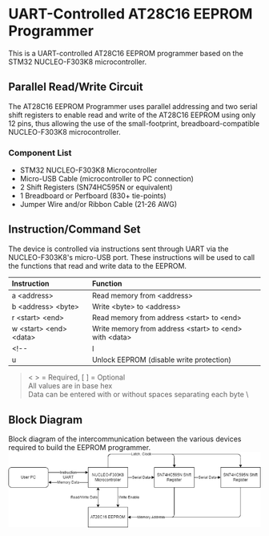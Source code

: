 # UART-Controlled AT28C16 EEPROM Programmer
This is a UART-controlled AT28C16 EEPROM programmer based on the STM32 NUCLEO-F303K8 microcontroller.

## Parallel Read/Write Circuit
The AT28C16 EEPROM Programmer uses parallel addressing and two serial shift registers to enable read and write of the AT28C16 EEPROM using only 12 pins, thus allowing the use of the small-footprint, breadboard-compatible NUCLEO-F303K8 microcontroller.

### Component List
* STM32 NUCLEO-F303K8 Microcontroller
* Micro-USB Cable (microcontroller to PC connection)
* 2 Shift Registers (SN74HC595N or equivalent)
* 1 Breadboard or Perfboard (830+ tie-points)
* Jumper Wire and/or Ribbon Cable (21-26 AWG)

## Instruction/Command Set
The device is controlled via instructions sent through UART via the NUCLEO-F303K8's micro-USB port. These instructions will be used to call the functions that read and write data to the EEPROM.

|Instruction|Function|
|:-|:-|
|a \<address\>                | Read memory from \<address\> |
|b \<address\> \<byte\>       | Write \<byte\> to \<address\> |
|r \<start\> \<end\>          | Read memory from address \<start\> to \<end\> |
|w \<start\> \<end\> \<data\> | Write memory from address \<start\> to \<end\> with \<data\> |
<!-- |l                            | Lock EEPROM (enable write protection) |
|u                            | Unlock EEPROM (disable write protection) | -->

> \< \> = Required, \[ \] = Optional  \
> All values are in base hex  \
> Data can be entered with or without spaces separating each byte  \

## Block Diagram
Block diagram of the intercommunication between the various devices required to build the EEPROM programmer.
![Block Diagram](./figs/block_diagram.png)
